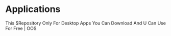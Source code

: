 # Applications
This $Repository Only For Desktop Apps You Can Download And U Can Use For Free | OOS
